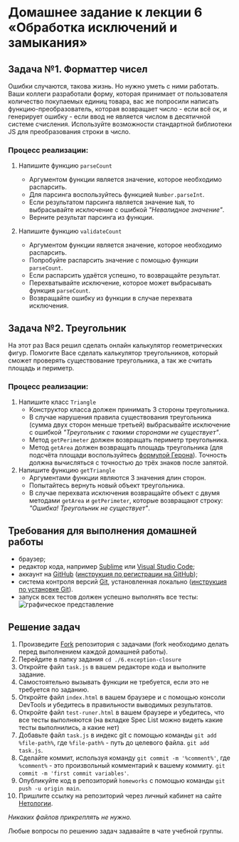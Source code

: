 # Домашнее задание к лекции 6 «Обработка исключений и замыкания»

## Задача №1. Форматтер чисел
Ошибки случаются, такова жизнь. Но нужно уметь с ними работать. Ваши коллеги разработали форму, которая принимает от пользователя количество покупаемых единиц товара, вас же попросили написать функцию-преобразователь, которая возвращает число - если всё ок, и генерирует ошибку - если ввод не является числом в десятичной системе счисления.
Используйте возможности стандартной библиотеки JS для преобразования строки в число.

### Процесс реализации:
1. Напишите функцию `parseCount` 
    * Аргументом функции является значение, которое необходимо распарсить.
    * Для парсинга воспользуйтесь функцией `Number.parseInt`.
    * Если результатом парсинга является значение `NaN`, то выбрасывайте исключение с ошибкой *"Невалидное значение"*.
    * Верните результат парсинга из функции.

2. Напишите функцию `validateCount`
    * Аргументом функции является значение, которое необходимо распарсить.
    * Попробуйте распарсить значение с помощью функции `parseCount`.
    * Если распарсить удаётся успешно, то возвращайте результат.
    * Перехватывайте исключение, которое может выбрасывать функция `parseCount`.
    * Возвращайте ошибку из функции в случае перехвата исключения.

## Задача №2. Треугольник 
На этот раз Вася решил сделать онлайн калькулятор геометрических фигур. Помогите Васе сделать калькулятор треугольников, который сможет проверять существование треугольника, а так же считать площадь и периметр.

### Процесс реализации:
1. Напишите класс `Triangle`
    * Конструктор класса должен принимать 3 стороны треугольника.
    * В случае нарушения правила существования треугольника (сумма двух сторон меньше третьей) выбрасывайте исключение с ошибкой *"Треугольник с такими сторонами не существует"*.
    * Метод `getPerimeter` должен возвращать периметр треугольника.
    * Метод `getArea` должен возвращать площадь треугольника (для подсчёта площади воспользуйтесь [формулой Герона](https://ru.wikipedia.org/wiki/%D0%A4%D0%BE%D1%80%D0%BC%D1%83%D0%BB%D0%B0_%D0%93%D0%B5%D1%80%D0%BE%D0%BD%D0%B0)). Точность должна вычисляться с точностью до трёх знаков после запятой.
2. Напишите функцию `getTriangle`
    * Аргументами функции являются 3 значения длин сторон.
    * Попытайтесь вернуть новый объект треугольника.
    * В случае перехвата исключения возвращайте объект с двумя методами `getArea` и `getPerimeter`, которые возвращают строку: *"Ошибка! Треугольник не существует"*.

## Требования для выполнения домашней работы

* браузер;
* редактор кода, например [Sublime][1] или [Visual Studio Code][2];
* аккаунт на [GitHub][0] ([инструкция по регистрации на GitHub][3]);
* система контроля версий [Git][4], установленная локально ([инструкция по установке Git][5]).
* запуск всех тестов должен успешно выполнять все тесты:
![графическое представление](../Jasmine/results/sucessed_tasks3_1.png)

## Решение задач

1. Произведите [Fork](https://ru.wikipedia.org/wiki/Форк) репозитория с задачами (fork необходимо делать перед выполнением каждой домашней работы).
2. Перейдите в папку задания `cd ./6.exception-closure`
3. Откройте файл `task.js` в вашем редакторе кода и выполните задание.
4. Самостоятельно вызывать функции не требуется, если это не требуется по заданию.
5. Откройте файл `index.html` в вашем браузере и с помощью консоли DevTools и убедитесь в правильности выводимых результатов.
6. Откройте файл `test-runer.html` в вашем браузере и убедитесь, что все тесты выполняются (на вкладке Spec List можно видеть какие тесты выполнились, а какие нет)
7. Добавьте файл `task.js` в индекс git с помощью команды `git add %file-path%`, где `%file-path%` - путь до целевого файла. `git add task.js`.
8. Сделайте коммит, используя команду `git commit -m '%comment%'`, где `%comment%` - это произвольный комментарий к вашему коммиту. `git commit -m 'first commit variables'`.
9. Опубликуйте код в репозиторий `homeworks` с помощью команды `git push -u origin main`.
10. Пришлите ссылку на репозиторий через личный кабинет на сайте [Нетологии][6].

[0]: https://github.com/
[1]: https://www.sublimetext.com/
[2]: https://code.visualstudio.com/
[3]: https://github.com/netology-code/guides/blob/master/git/github.md
[4]: https://git-scm.com/
[5]: https://github.com/netology-code/guides/blob/master/git/README.md
[6]: https://netology.ru/

*Никаких файлов прикреплять не нужно.*

Любые вопросы по решению задач задавайте в чате учебной группы.
